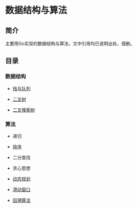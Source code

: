 # 数据结构与算法

## 简介

主要用Go实现的数据结构与算法，文中引用均已说明出处，侵删。



## 目录

### 数据结构

- [栈与队列](./book/dataStructure/stackAndQueue.md)

- [二叉树](./book/dataStructure/binaryTree.md)

- [二叉搜索树](./book/dataStructure/binarySearchTree.md)

### 算法

- 递归

- [排序](./book/algorithms/sort.md)

- 二分查找

- 贪心思想

- [动态规划](./book/algorithms/dynamicProgramming.md)

- [滑动窗口](./book/algorithms/slidingWindow.md)

- [回溯算法](./book/algorithms/backtrack.md)